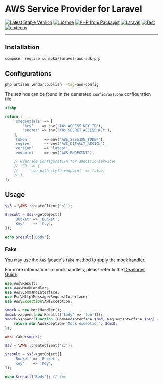 # AWS Service Provider for Laravel

[![Latest Stable Version](https://poser.pugx.org/sunaoka/laravel-aws-sdk-php/v/stable)](https://packagist.org/packages/sunaoka/laravel-aws-sdk-php)
[![License](https://poser.pugx.org/sunaoka/laravel-aws-sdk-php/license)](https://packagist.org/packages/sunaoka/laravel-aws-sdk-php)
[![PHP from Packagist](https://img.shields.io/packagist/php-v/sunaoka/laravel-aws-sdk-php)](composer.json)
[![Laravel](https://img.shields.io/badge/laravel-6.x%20%7C%207.x%20%7C%208.x%20%7C%209.x%20%7C%2010.x-red)](https://laravel.com/)
[![Test](https://github.com/sunaoka/laravel-aws-sdk-php/actions/workflows/test.yml/badge.svg)](https://github.com/sunaoka/laravel-aws-sdk-php/actions/workflows/test.yml)
[![codecov](https://codecov.io/gh/sunaoka/laravel-aws-sdk-php/branch/main/graph/badge.svg?token=VW3IQRG6VG)](https://codecov.io/gh/sunaoka/laravel-aws-sdk-php)

----

## Installation

```bash
composer require sunaoka/laravel-aws-sdk-php
```

## Configurations

```bash
php artisan vendor:publish --tag=aws-config
```

The settings can be found in the generated `config/aws.php` configuration file.

```php
<?php

return [
    'credentials' => [
        'key'    => env('AWS_ACCESS_KEY_ID'),
        'secret' => env('AWS_SECRET_ACCESS_KEY'),
    ],
    'token'       => env('AWS_SESSION_TOKEN'),
    'region'      => env('AWS_DEFAULT_REGION'),
    'version'     => 'latest',
    'endpoint'    => env('AWS_ENDPOINT'),

    // Override Configuration for specific services
    // 'S3' => [
    //     'use_path_style_endpoint' => false,
    // ],
];
```

## Usage

```php
$s3 = \AWS::createClient('s3');

$result = $s3->getObject([
    'Bucket' => 'Bucket',
    'Key'    => 'Key',
]);

echo $result['Body'];
```

### Fake

You may use the `AWS` facade's `fake` method to apply the mock handler.

For more information on mock handlers, please refer to the [Developer Guide](https://docs.aws.amazon.com/sdk-for-php/v3/developer-guide/guide_handlers-and-middleware.html).

```php
use Aws\Result;
use Aws\MockHandler;
use Aws\CommandInterface;
use Psr\Http\Message\RequestInterface;
use Aws\Exception\AwsException;

$mock = new MockHandler();
$mock->append(new Result(['Body' => 'foo']));
$mock->append(function (CommandInterface $cmd, RequestInterface $req) {
    return new AwsException('Mock exception', $cmd);
});

AWS::fake($mock);

$s3 = \AWS::createClient('s3');

$result = $s3->getObject([
    'Bucket' => 'Bucket',
    'Key'    => 'Key',
]);

echo $result['Body']; // foo
```
